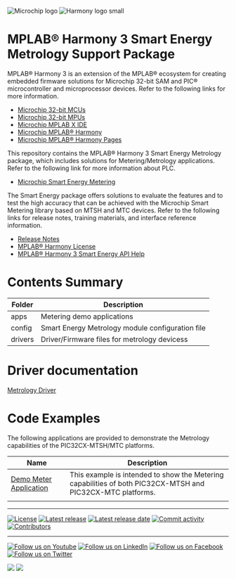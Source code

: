 ﻿![Microchip logo](https://raw.githubusercontent.com/wiki/Microchip-MPLAB-Harmony/Microchip-MPLAB-Harmony.github.io/images/microchip_logo.png)
![Harmony logo small](https://raw.githubusercontent.com/wiki/Microchip-MPLAB-Harmony/Microchip-MPLAB-Harmony.github.io/images/microchip_mplab_harmony_logo_small.png)

# MPLAB® Harmony 3 Smart Energy Metrology Support Package

MPLAB® Harmony 3 is an extension of the MPLAB® ecosystem for creating embedded firmware solutions for Microchip 32-bit SAM and PIC® microcontroller and microprocessor devices. Refer to the following links for more information.

- [Microchip 32-bit MCUs](https://www.microchip.com/design-centers/32-bit)
- [Microchip 32-bit MPUs](https://www.microchip.com/design-centers/32-bit-mpus)
- [Microchip MPLAB X IDE](https://www.microchip.com/mplab/mplab-x-ide)
- [Microchip MPLAB® Harmony](https://www.microchip.com/mplab/mplab-harmony)
- [Microchip MPLAB® Harmony Pages](https://microchip-mplab-harmony.github.io/)

This repository contains the MPLAB® Harmony 3 Smart Energy Metrology package, which includes solutions for Metering/Metrology applications.
Refer to the following link for more information about PLC.

- [Microchip Smart Energy Metering](https://www.microchip.com/en-us/products/smart-energy-metering/metering)

The Smart Energy package offers solutions to evaluate the features and to test the high accuracy that can be achieved with the Microchip Smart Metering library based on MTSH and MTC devices.
Refer to the following links for release notes, training materials, and interface reference information.

- [Release Notes](./release_notes.md)
- [MPLAB® Harmony License](Microchip_SLA001.md)
- [MPLAB® Harmony 3 Smart Energy API Help](https://onlinedocs.microchip.com/g/GUID-87F4E49E-0A61-4067-B9CF-1FE226A94F9B)

# Contents Summary

| Folder  | Description                                      |
| ------- | ------------------------------------------------ |
| apps    | Metering demo applications                       |
| config  | Smart Energy Metrology module configuration file |
| drivers | Driver/Firmware files for metrology devicess     |

# Driver documentation
[Metrology Driver](https://onlinedocs.microchip.com/v2/keyword-lookup?keyword=drv_metrology&redirect=true)

# Code Examples

The following applications are provided to demonstrate the Metrology capabilities of the PIC32CX-MTSH/MTC platforms.

| Name                                                                                                                         | Description                                                                                                |
| ---------------------------------------------------------------------------------------------------------------------------- | ---------------------------------------------------------------------------------------------------------- |
| [Demo Meter Application](https://onlinedocs.microchip.com/v2/keyword-lookup?keyword=SE_Demo_Meter_Application&redirect=true) | This example is intended to show the Metering capabilities of both PIC32CX-MTSH and PIC32CX-MTC platforms. |
|                                                                                                                              |

---

[![License](https://img.shields.io/badge/license-Harmony%20license-orange.svg)](https://github.com/Microchip-MPLAB-Harmony/smartenergy_metrology/blob/master/Microchip_SLA001.md)
[![Latest release](https://img.shields.io/github/release/Microchip-MPLAB-Harmony/smartenergy_metrology.svg)](https://github.com/Microchip-MPLAB-Harmony/smartenergy_metrology/releases/latest)
[![Latest release date](https://img.shields.io/github/release-date/Microchip-MPLAB-Harmony/smartenergy_metrology.svg)](https://github.com/Microchip-MPLAB-Harmony/smartenergy_metrology/releases/latest)
[![Commit activity](https://img.shields.io/github/commit-activity/y/Microchip-MPLAB-Harmony/smartenergy_metrology.svg)](https://github.com/Microchip-MPLAB-Harmony/smartenergy_metrology/graphs/commit-activity)
[![Contributors](https://img.shields.io/github/contributors-anon/Microchip-MPLAB-Harmony/smartenergy_metrology.svg)]()

---

[![Follow us on Youtube](https://img.shields.io/badge/Youtube-Follow%20us%20on%20Youtube-red.svg)](https://www.youtube.com/user/MicrochipTechnology)
[![Follow us on LinkedIn](https://img.shields.io/badge/LinkedIn-Follow%20us%20on%20LinkedIn-blue.svg)](https://www.linkedin.com/company/microchip-technology)
[![Follow us on Facebook](https://img.shields.io/badge/Facebook-Follow%20us%20on%20Facebook-blue.svg)](https://www.facebook.com/microchiptechnology/)
[![Follow us on Twitter](https://img.shields.io/twitter/follow/MicrochipTech.svg?style=social)](https://twitter.com/MicrochipTech)

[![](https://img.shields.io/github/stars/Microchip-MPLAB-Harmony/smartenergy_metrology.svg?style=social)]()
[![](https://img.shields.io/github/watchers/Microchip-MPLAB-Harmony/smartenergy_metrology.svg?style=social)]()
